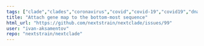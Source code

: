 ```yaml
---
tags: ["clade","clades","coronavirus","covid","covid-19","covid19","dna","help-wanted","influenza","ncov","neherlab","next-generation-sequencing","nextstrain","priomedium","research","rna","sars-cov-2","science","sequences","sequencing","strain","tfeat","virus"]
title: "Attach gene map to the bottom-most sequence"
html_url: "https://github.com/nextstrain/nextclade/issues/99"
user: "ivan-aksamentov"
repo: "nextstrain/nextclade"
---
```


